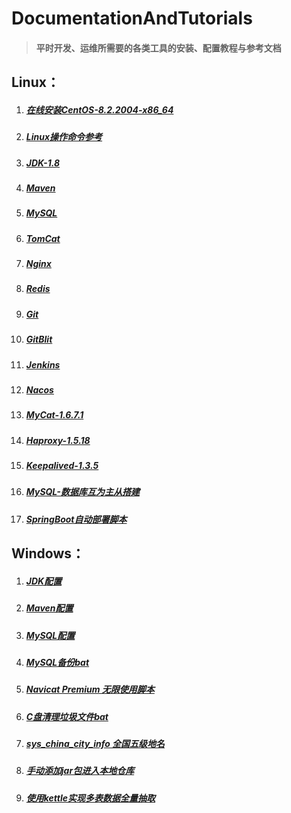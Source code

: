 # DocumentationAndTutorials #

> #### 平时开发、运维所需要的各类工具的安装、配置教程与参考文档 ####

## Linux： ##

1. ##### [在线安装CentOS-8.2.2004-x86_64](Linux/在线安装CentOS-8.2.2004-x86_64.md) #####
2. ##### [Linux操作命令参考](Linux/Linux操作命令参考.md) #####
3. ##### [JDK-1.8](Linux/JDK-1.8.md) #####
4. ##### [Maven](Linux/Maven.md) #####
5. ##### [MySQL](Linux/MySQL.md) #####
6. ##### [TomCat](Linux/TomCat.md)  #####
7. ##### [Nginx](Linux/Nginx.md) #####
8. ##### [Redis](Linux/Redis.md) #####
9. ##### [Git](Linux/Git.md) #####
10. ##### [GitBlit](Linux/GitBlit.md) #####
11. ##### [Jenkins](Linux/Jenkins.md) #####
12. ##### [Nacos](Linux/Nacos.md) #####
13. ##### [MyCat-1.6.7.1](Linux/MyCat-1.6.7.1.md) #####
14. ##### [Haproxy-1.5.18](Linux/Haproxy-1.5.18.md) #####
15. ##### [Keepalived-1.3.5](Linux/Keepalived-1.3.5.md) #####
16. ##### [MySQL-数据库互为主从搭建](Linux/MySQL-Master-Slave.md) #####
17. ##### [SpringBoot自动部署脚本](Linux/SpringBoot自动部署脚本.md) #####

## Windows： ##

1. ##### [JDK配置](Windows/JDK.md) #####
2. ##### [Maven配置](Windows/Maven.md) #####
3. ##### [MySQL配置](Windows/MySQL.md) #####
4. ##### [MySQL备份bat](Windows/MySQL备份bat.md)  #####
5. ##### [Navicat Premium 无限使用脚本](Windows/NavicatPremium无限使用脚本.md)  #####
6. ##### [C盘清理垃圾文件bat](Windows/C盘清理垃圾文件bat.md)  #####
7. ##### [sys_china_city_info 全国五级地名](Windows/sys_china_city_info.sql) #####
8. ##### [手动添加jar包进入本地仓库](Windows/手动添加jar包进入本地仓库.md) #####
9. ##### [使用kettle实现多表数据全量抽取](Windows/使用kettle实现多表数据全量抽取/readMe.md) #####
